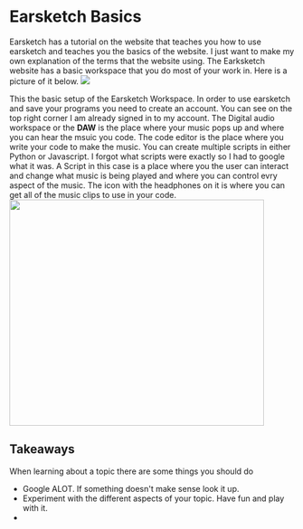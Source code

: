 # Earsketch Basics

Earsketch has a tutorial on the website that teaches you how to use earsketch and teaches you the basics of the website. I just want to make my own explanation
of the terms that the website using.
The Earksketch website has a basic workspace that you do most of your work in. Here is a picture of it below.
<img src ="https://b4e6e57a-a-cd86e757-s-sites.googlegroups.com/a/hstat.org/gabrielc0464sep/web-design/screenshot.png?attachauth=ANoY7cqJ3Gh28LCVDk6kRiXX4p4tzVjr-nEZ4s8TohcxOatD4yvluWQqmVEVJsWHfEacKPzewTyCBfzamazUM95oCZOPSQVNqwmwbMfbtq8NbcXfdWEctyGxAuRWzmZtBz-rfQkvLntOteUOSf0Af_Nw0QzqPw4O18WpxKjOYsKBf0nyzLR2TB6JNAISlDnSQLbHYtvn1tk0A2_Vhm8OGhQu_3Ru-OxjiB52RGnPy6pg8vvISFALGzU%3D&attredirects=0"    >

This the basic setup of the Earsketch Workspace. In order to use earsketch and save your programs you need to create an account. You can see on the top right corner
I am already signed in to my account. The Digital audio workspace or the **DAW** is the place where your music pops up and where you can hear the msuic you code. The
code editor is the place where you write your code to make the music. You can create multiple scripts in either Python or Javascript. I forgot what scripts
were exactly so I had to google what it was. A Script in this case is a place where you the user can interact and change what music is being played
and where you can control evry aspect of the music. The icon with the headphones on it is where you can get all of the music clips to use in your code.
<img src ="https://sites.google.com/a/hstat.org/gabrielc0464sep/web-design/soundimage.png?attredirects=0" height = "400" width = "450">

## Takeaways
When learning about a topic there are some things you should do 
- Google ALOT. If something doesn't make sense look it up.
- Experiment with the different aspects of your topic. Have fun and play with it.
- 